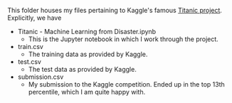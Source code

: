 This folder houses my files pertaining to Kaggle's famous [Titanic project](https://www.kaggle.com/c/titanic). Explicitly, we have
- Titanic - Machine Learning from Disaster.ipynb
    - This is the Jupyter notebook in which I work through the project.
- train.csv
    - The training data as provided by Kaggle.
- test.csv
    - The test data as provided by Kaggle.
- submission.csv
    - My submission to the Kaggle competition. Ended up in the top 13th percentile, which I am quite happy with.
